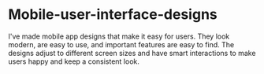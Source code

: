 # Mobile-user-interface-designs
I've made mobile app designs that make it easy for users. They look modern, are easy to use, and important features are easy to find. The designs adjust to different screen sizes and have smart interactions to make users happy and keep a consistent look.
